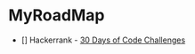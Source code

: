 # MyRoadMap
- [] Hackerrank - [30 Days of Code Challenges](https://www.hackerrank.com/domains/tutorials/30-days-of-code)

